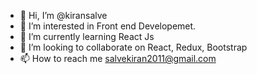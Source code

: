 - 👋 Hi, I’m @kiransalve
- 👀 I’m interested in Front end Developemet.
- 🌱 I’m currently learning React Js
- 💞️ I’m looking to collaborate on React, Redux, Bootstrap
- 📫 How to reach me salvekiran2011@gmail.com

<!---
kiransalve/kiransalve is a ✨ special ✨ repository because its `README.md` (this file) appears on your GitHub profile.
You can click the Preview link to take a look at your changes.
--->

